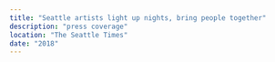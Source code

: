 ```yaml
---
title: "Seattle artists light up nights, bring people together"
description: "press coverage"
location: "The Seattle Times"
date: "2018"
---
```

